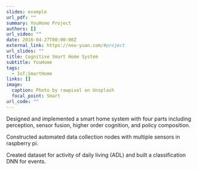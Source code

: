 ```yaml
---
slides: example
url_pdf: ""
summary: YouHome Project
authors: []
url_video: ""
date: 2016-04-27T00:00:00Z
external_link: https://neo-yuan.com/#project
url_slides: ""
title: Cognitive Smart Home System
subtitle: YouHome
tags:
  - IoT;SmartHome
links: []
image:
  caption: Photo by rawpixel on Unsplash
  focal_point: Smart
url_code: ""
---
```

Designed and implemented a smart home system with four parts including perception, sensor fusion, higher order cognition, and policy composition. 

Constructed automated data collection nodes with multiple sensors in raspberry pi.

Created dataset for activity of daily living (ADL) and built a classification DNN for events.